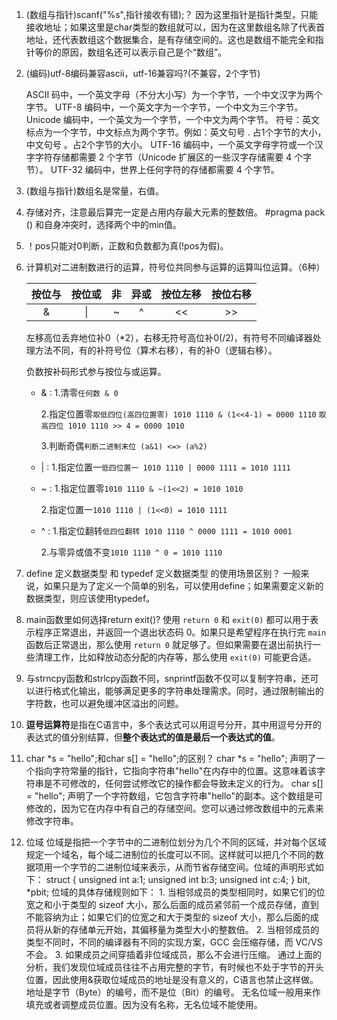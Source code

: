 1. (数组与指针)scanf("%s",指针接收有错);？
     ​	因为这里指针是指针类型，只能接收地址；如果这里是char类型的数组就可以，因为在这里数组名除了代表首地址，还代表数组这个数据集合，是有存储空间的。这也是数组不能完全和指针等价的原因，数组名还可以表示自己是个“数组”。

2. (编码)utf-8编码兼容ascii，utf-16兼容吗?(不兼容，2个字节)

     ASCII 码中，一个英文字母（不分大小写）为一个字节，一个中文汉字为两个字节。
     UTF-8 编码中，一个英文字为一个字节，一个中文为三个字节。
     Unicode 编码中，一个英文为一个字节，一个中文为两个字节。
     符号：英文标点为一个字节，中文标点为两个字节。例如：英文句号 . 占1个字节的大小，中文句号 。占2个字节的大小。
     UTF-16 编码中，一个英文字母字符或一个汉字字符存储都需要 2 个字节（Unicode 扩展区的一些汉字存储需要 4 个字节）。
     UTF-32 编码中，世界上任何字符的存储都需要 4 个字节。

3. (数组与指针)数组名是常量，右值。

4. 存储对齐，注意最后算完一定是占用内存最大元素的整数倍。
     \#pragma pack () 和自身冲突时，选择两个中的min值。

5. ！pos只能对0判断，正数和负数都为真(!pos为假)。

6. 计算机对二进制数进行的运算，符号位共同参与运算的运算叫位运算。（6种）

   | 按位与 | 按位或 |  非  | 异或 | 按位左移 | 按位右移 |
   | :----: | :----: | :--: | :--: | :------: | :------: |
   |   &    |   \|   |  ~   |  ^   |    <<    |    >>    |


   左移高位丢弃地位补0（\*2），右移无符号高位补0(/2)，有符号不同编译器处理方法不同，有的补符号位（算术右移），有的补0（逻辑右移）。

   负数按补码形式参与按位与或运算。   
   * & : 1.清零`任何数 & 0`

   		2.指定位置零`取低四位(高四位置零) 1010 1110 & (1<<4-1) = 0000 1110`
   					`取高四位 1010 1110 >> 4 = 0000 1010`


   		3.判断奇偶`判断二进制末位 (a&1) <=> (a%2)`

   * | : 1.指定位置一`低四位置一 1010 1110 | 0000 1111 = 1010 1111`

   * ~ : 1.指定位置零`1010 1110 & ~(1<<2) = 1010 1010`

   		2.指定位置一`1010 1110 | (1<<0) = 1010 1111`

   * ^ : 1.指定位翻转`低四位翻转 1010 1110 ^ 0000 1111 = 1010 0001`

   		2.与零异或值不变`1010 1110 ^ 0 = 1010 1110`

7. define 定义数据类型 和 typedef 定义数据类型 的使用场景区别？
     一般来说，如果只是为了定义一个简单的别名，可以使用define；如果需要定义新的数据类型，则应该使用typedef。
8. main函数里如何选择return exit()?
     使用 `return 0` 和 `exit(0)` 都可以用于表示程序正常退出，并返回一个退出状态码 0。如果只是希望程序在执行完 `main` 函数后正常退出，那么使用 `return 0` 就足够了。但如果需要在退出前执行一些清理工作，比如释放动态分配的内存等，那么使用 `exit(0)` 可能更合适。
9. 与strncpy函数和strlcpy函数不同，snprintf函数不仅可以复制字符串，还可以进行格式化输出，能够满足更多的字符串处理需求。同时，通过限制输出的字符数，也可以避免缓冲区溢出的问题。
10. **逗号运算符**是指在C语言中，多个表达式可以用逗号分开，其中用逗号分开的表达式的值分别结算，但**整个表达式的值是最后一个表达式的值**。
11. char *s = "hello";和char s[] = "hello";的区别？
        char *s = "hello"; 声明了一个指向字符常量的指针，它指向字符串"hello"在内存中的位置。这意味着该字符串是不可修改的，任何尝试修改它的操作都会导致未定义的行为。
        char s[] = "hello"; 声明了一个字符数组，它包含字符串"hello"的副本。这个数组是可修改的，因为它在内存中有自己的存储空间。您可以通过修改数组中的元素来修改字符串。
12. 位域
         位域是指把一个字节中的二进制位划分为几个不同的区域，并对每个区域规定一个域名，每个域二进制位的长度可以不同。这样就可以把几个不同的数据项用一个字节的二进制位域来表示，从而节省存储空间。位域的声明形式如下：
            struct {
            	unsigned int a:1;
            	unsigned int b:3;
            	unsigned int c:4;
            } bit, *pbit;
        位域的具体存储规则如下：
          1. 当相邻成员的类型相同时，如果它们的位宽之和小于类型的 sizeof 大小，那么后面的成员紧邻前一个成员存储，直到不能容纳为止；如果它们的位宽之和大于类型的 sizeof 大小，那么后面的成员将从新的存储单元开始，其偏移量为类型大小的整数倍。
          2. 当相邻成员的类型不同时，不同的编译器有不同的实现方案，GCC 会压缩存储，而 VC/VS 不会。
          3. 如果成员之间穿插着非位域成员，那么不会进行压缩。
        通过上面的分析，我们发现位域成员往往不占用完整的字节，有时候也不处于字节的开头位置，因此使用&获取位域成员的地址是没有意义的，C语言也禁止这样做。地址是字节（Byte）的编号，而不是位（Bit）的编号。
        无名位域一般用来作填充或者调整成员位置。因为没有名称，无名位域不能使用。
